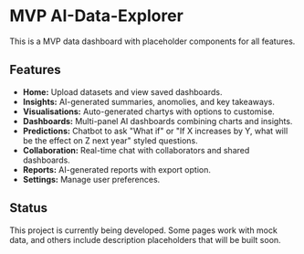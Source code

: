 # MVP AI-Data-Explorer

This is a MVP data dashboard with placeholder components for all features.

## Features

- **Home:** Upload datasets and view saved dashboards.
- **Insights:** AI-generated summaries, anomolies, and key takeaways.
- **Visualisations:** Auto-generated chartys with options to customise.
- **Dashboards:** Multi-panel AI dashboards combining charts and insights.
- **Predictions:** Chatbot to ask "What if" or "If X increases by Y, what will be the effect on Z next year" styled questions.
- **Collaboration:** Real-time chat with collaborators and shared dashboards.
- **Reports:** AI-generated reports with export option.
- **Settings:** Manage user preferences.

## Status

This project is currently being developed.
Some pages work with mock data, and others include description placeholders that will be built soon.